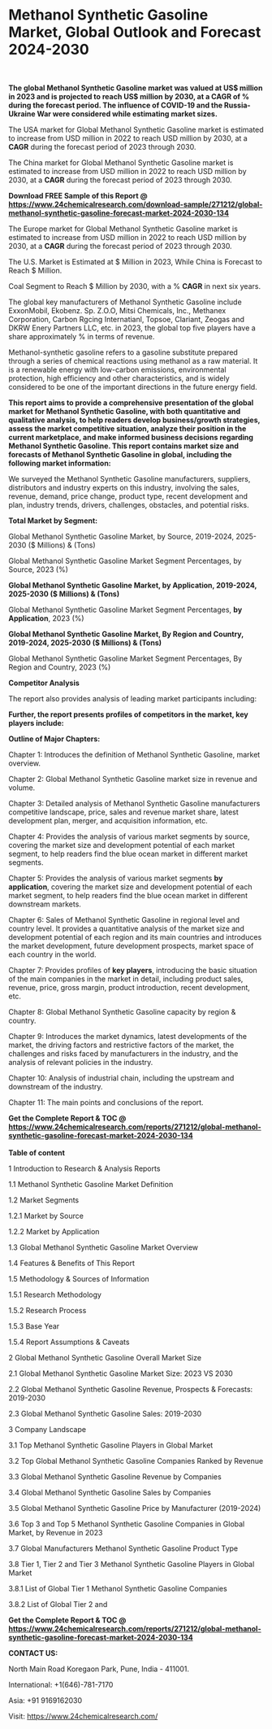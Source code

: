 <h1>Methanol Synthetic Gasoline Market, Global Outlook and Forecast 2024-2030</h1><br/><p><strong>The global Methanol Synthetic Gasoline market was valued at US$ million in 2023 and is projected to reach US$ million by 2030, at a <strong>CAGR</strong> of % during the forecast period. The influence of COVID-19 and the Russia-Ukraine War were considered while estimating market sizes.</strong></p><p>The USA market for Global Methanol Synthetic Gasoline market is estimated to increase from USD million in 2022 to reach USD million by 2030, at a <strong>CAGR</strong> during the forecast period of 2023 through 2030.</p><p>The China market for Global Methanol Synthetic Gasoline market is estimated to increase from USD million in 2022 to reach USD million by 2030, at a <strong>CAGR</strong> during the forecast period of 2023 through 2030.</p><div><b>Download FREE Sample of this Report @ <a href="https://www.24chemicalresearch.com/download-sample/271212/global-methanol-synthetic-gasoline-forecast-market-2024-2030-134">https://www.24chemicalresearch.com/download-sample/271212/global-methanol-synthetic-gasoline-forecast-market-2024-2030-134</a></b></div><p>The Europe market for Global Methanol Synthetic Gasoline market is estimated to increase from USD million in 2022 to reach USD million by 2030, at a <strong>CAGR</strong> during the forecast period of 2023 through 2030.</p><p>The U.S. Market is Estimated at $ Million in 2023, While China is Forecast to Reach $ Million.</p><p>Coal Segment to Reach $ Million by 2030, with a % <strong>CAGR</strong> in next six years.</p><p>The global key manufacturers of Methanol Synthetic Gasoline include ExxonMobil, Ekobenz. Sp. Z.O.O, Mitsi Chemicals, Inc., Methanex Corporation, Carbon Rgcing Internatianl, Topsoe, Clariant, Zeogas and DKRW Enery Partners LLC, etc. in 2023, the global top five players have a share approximately % in terms of revenue.</p><p>Methanol-synthetic gasoline refers to a gasoline substitute prepared through a series of chemical reactions using methanol as a raw material. It is a renewable energy with low-carbon emissions, environmental protection, high efficiency and other characteristics, and is widely considered to be one of the important directions in the future energy field.</p><p><strong>This report aims to provide a comprehensive presentation of the global market for Methanol Synthetic Gasoline, with both quantitative and qualitative analysis, to help readers develop business/growth strategies, assess the market competitive situation, analyze their position in the current marketplace, and make informed business decisions regarding Methanol Synthetic Gasoline. This report contains market size and forecasts of Methanol Synthetic Gasoline in global, including the following market information:</strong></p><p>We surveyed the Methanol Synthetic Gasoline manufacturers, suppliers, distributors and industry experts on this industry, involving the sales, revenue, demand, price change, product type, recent development and plan, industry trends, drivers, challenges, obstacles, and potential risks.</p><p><strong>Total Market by Segment:</strong></p><p>Global Methanol Synthetic Gasoline Market, by Source, 2019-2024, 2025-2030 ($ Millions) & (Tons)</p><p>Global Methanol Synthetic Gasoline Market Segment Percentages, by Source, 2023 (%)</p><p><strong>Global Methanol Synthetic Gasoline Market, <strong>by Application</strong>, 2019-2024, 2025-2030 ($ Millions) & (Tons)</strong></p><p>Global Methanol Synthetic Gasoline Market Segment Percentages, <strong>by Application</strong>, 2023 (%)</p><p><strong>Global Methanol Synthetic Gasoline Market, By Region and Country, 2019-2024, 2025-2030 ($ Millions) & (Tons)</strong></p><p>Global Methanol Synthetic Gasoline Market Segment Percentages, By Region and Country, 2023 (%)</p><p><strong>Competitor Analysis</strong></p><p>The report also provides analysis of leading market participants including:</p><p><strong>Further, the report presents profiles of competitors in the market, <strong>key players</strong> include:</strong></p><p><strong>Outline of Major Chapters:</strong></p><p>Chapter 1: Introduces the definition of Methanol Synthetic Gasoline, market overview.</p><p>Chapter 2: Global Methanol Synthetic Gasoline market size in revenue and volume.</p><p>Chapter 3: Detailed analysis of Methanol Synthetic Gasoline manufacturers competitive landscape, price, sales and revenue market share, latest development plan, merger, and acquisition information, etc.</p><p>Chapter 4: Provides the analysis of various market segments by source, covering the market size and development potential of each market segment, to help readers find the blue ocean market in different market segments.</p><p>Chapter 5: Provides the analysis of various market segments <strong>by application</strong>, covering the market size and development potential of each market segment, to help readers find the blue ocean market in different downstream markets.</p><p>Chapter 6: Sales of Methanol Synthetic Gasoline in regional level and country level. It provides a quantitative analysis of the market size and development potential of each region and its main countries and introduces the market development, future development prospects, market space of each country in the world.</p><p>Chapter 7: Provides profiles of <strong>key players</strong>, introducing the basic situation of the main companies in the market in detail, including product sales, revenue, price, gross margin, product introduction, recent development, etc.</p><p>Chapter 8: Global Methanol Synthetic Gasoline capacity by region & country.</p><p>Chapter 9: Introduces the market dynamics, latest developments of the market, the driving factors and restrictive factors of the market, the challenges and risks faced by manufacturers in the industry, and the analysis of relevant policies in the industry.</p><p>Chapter 10: Analysis of industrial chain, including the upstream and downstream of the industry.</p><p>Chapter 11: The main points and conclusions of the report.</p><div><b>Get the Complete Report & TOC @ <a href="https://www.24chemicalresearch.com/reports/271212/global-methanol-synthetic-gasoline-forecast-market-2024-2030-134">https://www.24chemicalresearch.com/reports/271212/global-methanol-synthetic-gasoline-forecast-market-2024-2030-134</a></b></div><br><b>Table of content</b><p>1 Introduction to Research & Analysis Reports<br />
 
  1.1 Methanol Synthetic Gasoline Market Definition<br />
 
  1.2 Market Segments<br />
 
  1.2.1 Market by Source<br />
 
  1.2.2 Market by Application<br />
 
  1.3 Global Methanol Synthetic Gasoline Market Overview<br />
 
  1.4 Features & Benefits of This Report<br />
 
  1.5 Methodology & Sources of Information<br />
 
  1.5.1 Research Methodology<br />
 
  1.5.2 Research Process<br />
 
  1.5.3 Base Year<br />
 
  1.5.4 Report Assumptions & Caveats<br />
 
 2 Global Methanol Synthetic Gasoline Overall Market Size<br />
 
  2.1 Global Methanol Synthetic Gasoline Market Size: 2023 VS 2030<br />
 
  2.2 Global Methanol Synthetic Gasoline Revenue, Prospects & Forecasts: 2019-2030<br />
 
  2.3 Global Methanol Synthetic Gasoline Sales: 2019-2030<br />
 
 3 Company Landscape<br />
 
  3.1 Top Methanol Synthetic Gasoline Players in Global Market<br />
 
  3.2 Top Global Methanol Synthetic Gasoline Companies Ranked by Revenue<br />
 
  3.3 Global Methanol Synthetic Gasoline Revenue by Companies<br />
 
  3.4 Global Methanol Synthetic Gasoline Sales by Companies<br />
 
  3.5 Global Methanol Synthetic Gasoline Price by Manufacturer (2019-2024)<br />
 
  3.6 Top 3 and Top 5 Methanol Synthetic Gasoline Companies in Global Market, by Revenue in 2023<br />
 
  3.7 Global Manufacturers Methanol Synthetic Gasoline Product Type<br />
 
  3.8 Tier 1, Tier 2 and Tier 3 Methanol Synthetic Gasoline Players in Global Market<br />
 
  3.8.1 List of Global Tier 1 Methanol Synthetic Gasoline Companies<br />
 
  3.8.2 List of Global Tier 2 and<br><div><b>Get the Complete Report & TOC @ <a href="https://www.24chemicalresearch.com/reports/271212/global-methanol-synthetic-gasoline-forecast-market-2024-2030-134">https://www.24chemicalresearch.com/reports/271212/global-methanol-synthetic-gasoline-forecast-market-2024-2030-134</a></b></div></p>
 
 <b>CONTACT US:</b><br>
 
 North Main Road Koregaon Park, Pune, India - 411001.<br/>
 
 International: +1(646)-781-7170<br/>
 
 Asia: +91 9169162030<br/>
 
 Visit: <a href="https://www.24chemicalresearch.com/">https://www.24chemicalresearch.com/</a>
 
 <br>